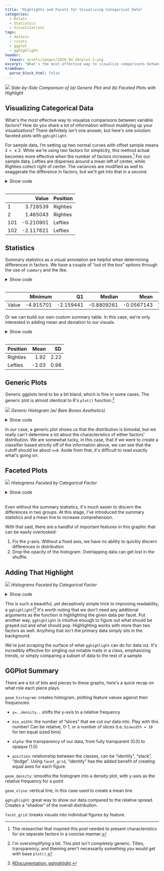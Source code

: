 ```yaml
---
title: "Highlights and Facets for Visualizing Categorical Data"
categories: 
  - Rstats
  - Statistics
  - Visualizations
tags: 
  - dataviz
  - rstats
  - ggplot
  - gghighlight
header:
  teaser: assets/images/2020-04-30/plot-3.png
excerpt: "What's the most effective way to visualize comparisons between variable factors? How do you share a lot of information without muddying up your visualizations? There definitely isn't one answer, but here's one solution: faceted plots with gghighlight."
kramdown:
  parse_block_html: false
---
```


![](\assets/images/2020-04-30/plot-4.png)
*Side-by-Side Comparison of (a) Generic Plot and (b) Faceted Plots with Highlight*

## Visualizing Categorical Data

What's the most effective way to visualize comparisons between variable factors? How do you share a lot of information without muddying up your visualizations? There definitely isn't one answer, but here's one solution: faceted plots with `gghighlight`. 

For sample data, I’m setting up two normal curves with offset sample means *x̄* =  ± 2. While we're using two factors for simplicity, this method actual becomes more effective when the number of factors increases.[^2] For our sample data, Lefties are disperses around a mean left of center, while Righties collect right of center. The variances are modified as well to exaggerate the difference in factors, but we'll get into that in a second. 

[^2]:  The researcher that inspired this post needed to present characteristics for six separate factors in a concise manner.

<details><summary markdown = 'span'>Show code</summary>
         
``` r
# create a sample dataset of two normal curves with given classes
samples <- data.frame(val = rnorm(100, 2,2), pos = ("Righties")) %>% 
  rbind(data.frame(val = rnorm(100, -2,1), pos = ("Lefties")) )
```
   
</details><br>




|      |     Value | Position |
| ---- | --------: | :------- |
| 1   |   3.728539| Righties |
| 2   |   1.465043| Righties |
| 101 |  -0.210901| Lefties  |
| 102 |  -2.117621| Lefties  |

## Statistics
Summary statistics as a visual annotation are helpful when determining differences in factors. We have a couple of “out of the box” options through the use of `summary` and the like. 

<details><summary markdown = 'span'>Show code</summary>

``` r
# create generic statistical summary
samples %>%
  select_if(is.numeric)  %>%
  map(~tidy(summary(.x))) %>%  # compute tidy summary of each var
  do.call(rbind, .) -> stats   # bind list elements into df
```

</details><br>

|       |   Minimum |        Q1 |     Median |       Mean |       Q3 |  Maximum |
| ----- | --------: | --------: | ---------: | ---------: | -------: | -------: |
| Value | -4.915701 | -2.159441 | -0.8809261 | -0.0567143 | 1.785081 | 6.861341 |

Or we can build our own custom summary table. In this case, we're only interested in adding mean and deviation to our visuals.

<details><summary markdown = 'span'>Show code</summary>

``` r
# create a custom summary, in this case, just the mean and sd
summary_stats <- samples %>% 
  group_by(pos) %>% 
  summarize_at(vars(val),
             funs(Mean = mean, SD = sd))
```

</details><br>

| Position |  Mean |   SD |
| :------- | ----: | ---: |
| Righties |  1.92 | 2.22 |
| Lefties  | -2.03 | 0.98 |

## Generic Plots

Generic ggplots tend to be a bit bland, which is fine in some cases. The generic plot is almost identical to  R's `plot()` function.[^1]

[^1]:  I'm oversimplifying a bit. This plot isn't *completely* generic. Titles, transparency, and theming aren't necessarily something you would get with base `plot()`.

![](\assets/images/2020-04-30/plot-1.png)
*Generic Histogram (w/ Bare Bones Aesthetics)*

<details><summary markdown = 'span'>Show code</summary>

``` r
# Create a simple histogram (w/ bare bones aesthetics)
ggplot(samples, aes(x=val)) +
  geom_histogram(alpha= 0.7, bins = 40) +   # 70% opacity, 40 slices
  labs(title ="Distribution of Lefties and Righties", 
       x ="Sample Value", y= "Frequency") + # All Labels     
  theme_bw()                                # B&W Theme
```

</details>


In our case, a generic plot shows us that the distribution is bimodal, but we really can't determine a lot about the characteristics of either factors' distribution. We are somewhat lucky, in this case, that if we were to create a classifier based strictly off of the information above, we can see that the cutoff should be about `x=0`. Aside from that, it's difficult to read exactly what's going on.  

## Faceted Plots 

![](\assets/images/2020-04-30/plot-2.png)
*Histograms Faceted by Categorical Factor*

<details><summary markdown = 'span'>Show code</summary>
  
``` r
ggplot(samples, aes(x=val,fill=pos)) + 
  # Graphs
  geom_histogram(aes(y=..density..),binwidth=.5, alpha=.5, position="identity") + 
  geom_density(alpha=.3) +
    
  # One figure per class
  facet_grid(.~pos, scales = "fixed")+
  
  # Mean line
  geom_vline(data = summary_stats, mapping = aes(xintercept = Mean), 
             linetype="dotted", 
             color = "blue", size=0.7) +

  # Annotations
  geom_text(data=summary_stats, 
             inherit.aes=FALSE, 
             aes(vjust="inward", hjust = "inward",
                 x = Inf, y = Inf, family = "serif",
                 label=paste("\nMean:",Mean,"\nSD:",SD, "\n"))) 
  ...               

```

</details><br>

Even without the summary statistics, it's much easier to discern the differences in two groups. At this stage, I've introduced the summary statistics and a mean line to increase comprehension. 

With that said, there are a handful of important features in this graphic that can be easily overlooked: 

1. Fix the y-axis. Without a fixed axis, we have no ability to quickly discern differences in distribution
2. Drop the opacity of the histogram. Overlapping data can get lost in the shuffle.

## Adding That Highlight

![](\assets/images/2020-04-30/plot-3.png)
*Histograms Faceted by Categorical Factor*

<details><summary markdown = 'span'>Show code</summary>

```r
ggplot(samples, aes(x=val,fill=pos)) + 
  geom_histogram(aes(y=..density..),binwidth=.5, alpha=.5, position="identity") + 
  geom_density(alpha=.3) +
  <b>gghighlight::gghighlight()</b> # add gghighlight
  ...
```

</details>

This is such a beautiful, yet deceptively simple trick to improving readability, a `gghighlight`![^3] It's worth noting that we don't need any additional arguments as the function is highlighting the given data per facet. Put another way, `gghighlight` is intuitive enough to figure out what should be grayed out and what should pop. Highlighting works with more than two factors as well. Anything that isn't the primary data simply sits in the background. 

We're just scraping the surface of what `gghighlight` can do for data viz. It's incredibly effective for singling out notable traits in a class, emphasizing trends, or simply comparing a subset of data to the rest of a sample.

[^3]:  [RDocumentation: gghighlight](https://www.rdocumentation.org/packages/gghighlight/versions/0.0.1/topics/gghighlight).




## GGPlot Summary

There are a lot of bits and pieces to these graphs, here's a quick recap on what role each piece plays. 

`geom_histogram`: creates histogram, plotting feature values against
their frequencies

-   `y=..density..` shifts the y-axis to a relative frequency

-   `bin_width`: the number of “slices” that we cut our data into. Play
    with this number! Can be relative, 0-1, or a number of slices
    (i.e. `binwidth = 10` for ten equal sized bins)

-   `alpha`: the transparency of our data, from fully transparent (0.0)
    to opaque (1.0)

-   `position`: relationship between the classes, can be “identity”,
    “stack”, “dodge”. Using `facet_grid`, “identity” has the added
    benefit of creating equal axes for each figure.

`geom_density`: smooths the histogram into a density plot, with y-axis
as the relative frequency for a point

`geom_vline`: vertical line, in this case used to create a mean line

`gghighlight`: great way to show our data compared to the relative
spread. Creates a “shadow” of the overall distribution.

`facet_grid`: breaks visuals into individual figures by feature.





